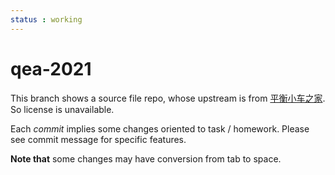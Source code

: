 ```yaml
---
status : working
---
```


# qea-2021

This branch shows a source file repo, whose upstream is from [平衡小车之家](http://shop114407458.taobao.com/). So license is unavailable.

Each *commit* implies some changes oriented to task / homework. Please see commit message for specific features.

**Note that** some changes may have conversion from tab to space.
